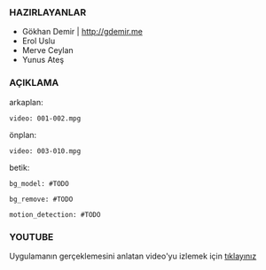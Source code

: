### HAZIRLAYANLAR

- Gökhan Demir | http://gdemir.me
- Erol Uslu
- Merve Ceylan
- Yunus Ateş

### AÇIKLAMA

arkaplan:

	video: 001-002.mpg

önplan:

	video: 003-010.mpg

betik:

	bg_model: #TODO

	bg_remove: #TODO

	motion_detection: #TODO

### YOUTUBE

Uygulamanın gerçeklemesini anlatan video'yu izlemek için [tıklayınız](http://www.youtube.com/watch?v=spZRE8vLLt8)
